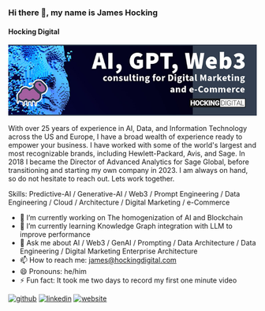 ### Hi there 👋, my name is James Hocking
#### Hocking Digital
![Hocking Digital](https://raw.githubusercontent.com/jameshocking-sibylla/jameshocking-sibylla/main/githubprofilebanner.jpg)

With over 25 years of experience in AI, Data, and Information Technology across the US and Europe, I have a broad wealth of experience ready to empower your business. I have worked with some of the world's largest and most recognizable brands, including Hewlett-Packard, Avis, and Sage. In 2018 I became the Director of Advanced Analytics for Sage Global, before transitioning and starting my own company in 2023. I am always on hand, so do not hesitate to reach out. Lets work together.

Skills: Predictive-AI / Generative-AI / Web3 / Prompt Engineering / Data Engineering / Cloud / Architecture / Digital Marketing / e-Commerce

- 🔭 I’m currently working on The homogenization of AI and Blockchain 
- 🌱 I’m currently learning Knowledge Graph integration with LLM to improve performance 
- 💬 Ask me about AI / Web3 / GenAI / Prompting / Data Architecture / Data Engineering / Digital Marketing Enterprise Architecture 
- 📫 How to reach me: james@hockingdigital.com 
- 😄 Pronouns: he/him 
- ⚡ Fun fact: It took me two days to record my first one minute video 


[<img src='https://cdn.jsdelivr.net/npm/simple-icons@3.0.1/icons/github.svg' alt='github' height='40'>](https://github.com/jameshocking-sibylla)  [<img src='https://cdn.jsdelivr.net/npm/simple-icons@3.0.1/icons/linkedin.svg' alt='linkedin' height='40'>](https://www.linkedin.com/in/jameshocking-ai-data-cto/)  [<img src='https://cdn.jsdelivr.net/npm/simple-icons@3.0.1/icons/icloud.svg' alt='website' height='40'>](https://hockingdigital.com)  

